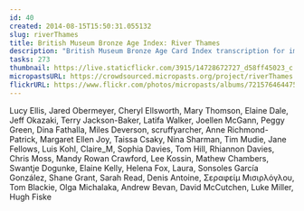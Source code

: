 ```yaml
---
id: 40
created: 2014-08-15T15:50:31.055132
slug: riverThames
title: British Museum Bronze Age Index: River Thames
description: "British Museum Bronze Age Card Index transcription for implements from the river Thames."
tasks: 273
thumbnail: https://live.staticflickr.com/3915/14728672727_d58ff45023_c.jpg
micropastsURL: https://crowdsourced.micropasts.org/project/riverThames
flickrURL: https://www.flickr.com/photos/micropasts/albums/72157646447551682
---
```

Lucy Ellis, Jared Obermeyer, Cheryl Ellsworth, Mary Thomson, Elaine Dale, Jeff Okazaki, Terry Jackson-Baker, Latifa Walker, Joellen McGann, Peggy Green, Dina Fathalla, Miles Deverson, scruffyarcher, Anne Richmond-Patrick, Margaret Ellen Joy, Taissa Csaky, Nina Sharman, Tim Mudie, Jane Fellows, Luis Kohl, Claire_M, Sophia Davies, Tom Hill, Rhiannon Davies, Chris Moss, Mandy Rowan Crawford, Lee Kossin, Mathew Chambers, Swantje Dogunke, Elaine Kelly, Helena Fox, Laura, Sonsoles García González, Shane Grant, Sarah Read, Denis Antoine, Σεραφείμ Μισιρλόγλου, Tom Blackie, Olga Michalaka, Andrew Bevan, David McCutchen, Luke Miller, Hugh Fiske
